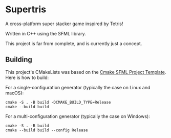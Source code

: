 # Supertris

A cross-platform super stacker game inspired by Tetris!

Written in C++ using the SFML library.

This project is far from complete, and is currently just a concept.

## Building

This project's CMakeLists was based on the [Cmake SFML Project Template](https://github.com/SFML/cmake-sfml-project). Here is how to build:

For a single-configuration generator (typically the case on Linux and macOS):
```
cmake -S . -B build -DCMAKE_BUILD_TYPE=Release
cmake --build build
```

For a multi-configuration generator (typically the case on Windows):
```
cmake -S . -B build
cmake --build build --config Release
```
